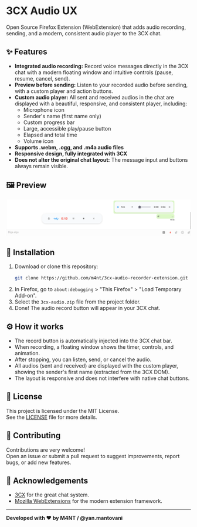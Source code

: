 # 3CX Audio UX

Open Source Firefox Extension (WebExtension) that adds audio recording, sending, and a modern, consistent audio player to the 3CX chat.

## ✨ Features

- **Integrated audio recording:** Record voice messages directly in the 3CX chat with a modern floating window and intuitive controls (pause, resume, cancel, send).
- **Preview before sending:** Listen to your recorded audio before sending, with a custom player and action buttons.
- **Custom audio player:** All sent and received audios in the chat are displayed with a beautiful, responsive, and consistent player, including:
  - Microphone icon
  - Sender's name (first name only)
  - Custom progress bar
  - Large, accessible play/pause button
  - Elapsed and total time
  - Volume icon
- **Supports .webm, .ogg, and .m4a audio files**
- **Responsive design, fully integrated with 3CX**
- **Does not alter the original chat layout:** The message input and buttons always remain visible.

## 🖼️ Preview

![Custom player preview](./screenshot.png)

## 🚀 Installation

1. Download or clone this repository:
   ```bash
   git clone https://github.com/m4nt/3cx-audio-recorder-extension.git
   ```
2. In Firefox, go to `about:debugging` > "This Firefox" > "Load Temporary Add-on".
3. Select the `3cx-audio.zip` file from the project folder.
4. Done! The audio record button will appear in your 3CX chat.

## ⚙️ How it works

- The record button is automatically injected into the 3CX chat bar.
- When recording, a floating window shows the timer, controls, and animation.
- After stopping, you can listen, send, or cancel the audio.
- All audios (sent and received) are displayed with the custom player, showing the sender's first name (extracted from the 3CX DOM).
- The layout is responsive and does not interfere with native chat buttons.

## 📝 License

This project is licensed under the MIT License.  
See the [LICENSE](./LICENSE) file for more details.

## 🤝 Contributing

Contributions are very welcome!  
Open an issue or submit a pull request to suggest improvements, report bugs, or add new features.

## 🙏 Acknowledgements

- [3CX](https://www.3cx.com/) for the great chat system.
- [Mozilla WebExtensions](https://developer.mozilla.org/en-US/docs/Mozilla/Add-ons/WebExtensions) for the modern extension framework.

---

**Developed with ❤️ by M4NT / @yan.mantovani**
